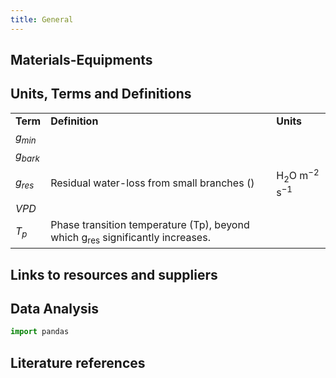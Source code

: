 ```yaml
---
title: General
---
```


## Materials-Equipments

## Units, Terms and Definitions

<table>
  <tr>
   <td><strong>Term</strong>
   </td>
   <td><strong>Definition</strong>
   </td>
   <td><strong>Units</strong>
   </td>
  </tr>
  <tr>
   <td><em>g<sub>min</sub></em>
   </td>
   <td>
   </td>
   <td>
   </td>
  </tr>
  <tr>
   <td><em>g<sub>bark</sub></em>
   </td>
   <td>
   </td>
   <td>
   </td>
  </tr>
  <tr>
   <td><em>g<sub>res</sub></em>
   </td>
   <td>Residual water-loss from small branches ()
   </td>
   <td>H<sub>2</sub>O m<sup>−2</sup> s<sup>−1</sup>
   </td>
  </tr>
  <tr>
   <td><em>VPD</em>
   </td>
   <td>
   </td>
   <td>
   </td>
  </tr>
  <tr>
   <td><em>T<sub>p</sub></em>
   </td>
   <td>Phase transition temperature (Tp), beyond which g<sub>res</sub> significantly increases.
   </td>
   <td>
   </td>
  </tr>
</table>

## Links to resources and suppliers

## Data Analysis

```python
import pandas
```

## Literature references

